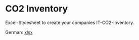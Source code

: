 # CO2 Inventory

Excel-Stylesheet to create your companies IT-CO2-Inventory.

German: [xlsx](https://github.com/imix/co2-inventory/raw/refs/heads/main/co2-inventar-de.xlsx)
